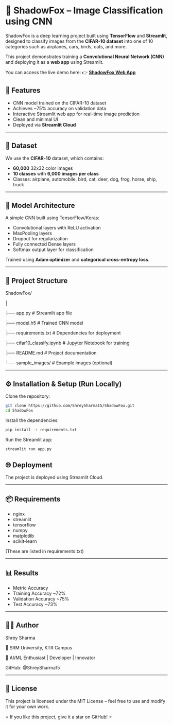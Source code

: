 # 🦊 ShadowFox – Image Classification using CNN

ShadowFox is a deep learning project built using **TensorFlow** and **Streamlit**, designed to classify images from the **CIFAR-10 dataset** into one of 10 categories such as airplanes, cars, birds, cats, and more.  

This project demonstrates training a **Convolutional Neural Network (CNN)** and deploying it as a **web app** using Streamlit.

You can access the live demo here:
 👉 [**ShadowFox Web App**](https://shadowfox-image-classifier.streamlit.app/) 

## 🚀 Features

- CNN model trained on the CIFAR-10 dataset  
- Achieves ~75% accuracy on validation data  
- Interactive Streamlit web app for real-time image prediction  
- Clean and minimal UI  
- Deployed via **Streamlit Cloud**

---

## 🧠 Dataset

We use the **CIFAR-10** dataset, which contains:
- **60,000** 32x32 color images  
- **10 classes** with **6,000 images per class**  
- Classes: airplane, automobile, bird, cat, deer, dog, frog, horse, ship, truck  

---

## 🧩 Model Architecture

A simple CNN built using TensorFlow/Keras:
- Convolutional layers with ReLU activation  
- MaxPooling layers  
- Dropout for regularization  
- Fully connected Dense layers  
- Softmax output layer for classification  

Trained using **Adam optimizer** and **categorical cross-entropy loss**.

---

## 📁 Project Structure

ShadowFox/

│

├── app.py # Streamlit app file

├── model.h5 # Trained CNN model

├── requirements.txt # Dependencies for deployment

├── cifar10_classify.ipynb # Jupyter Notebook for training

├── README.md # Project documentation

└── sample_images/ # Example images (optional)

---

## ⚙️ Installation & Setup (Run Locally)


Clone the repository:
```bash
git clone https://github.com/ShreySharma15/ShadowFox.git
cd ShadowFox
```
   
Install the dependencies:

```bash
pip install -r requirements.txt
```

Run the Streamlit app:

```bash
streamlit run app.py
```

## 🌐 Deployment
The project is deployed using Streamlit Cloud.

---

## 📦 Requirements
- nginx
- streamlit
- tensorflow
- numpy
- matplotlib
- scikit-learn

(These are listed in requirements.txt)

---

## 📊 Results
- Metric	Accuracy
- Training Accuracy	~72%
- Validation Accuracy	~75%
- Test Accuracy	~73%

---

## 👨‍💻 Author
Shrey Sharma


📍 SRM University, KTR Campus

🧠 AI/ML Enthusiast | Developer | Innovator


GitHub: @ShreySharma15

---

## 🧾 License
This project is licensed under the MIT License – feel free to use and modify it for your own work.

⭐ If you like this project, give it a star on GitHub! ⭐
